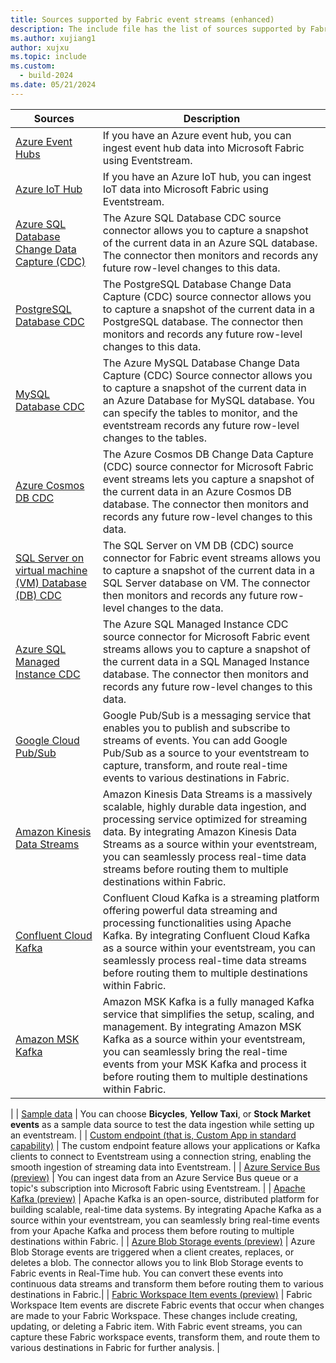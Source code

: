```yaml
---
title: Sources supported by Fabric event streams (enhanced)
description: The include file has the list of sources supported by Fabric event streams with enhanced capabilities.
ms.author: xujiang1
author: xujxu 
ms.topic: include
ms.custom:
  - build-2024
ms.date: 05/21/2024
---
```


| Sources          | Description |
| --------------- | ---------- |
| [Azure Event Hubs](../add-source-azure-event-hubs.md) | If you have an Azure event hub, you can ingest event hub data into Microsoft Fabric using Eventstream.  |
| [Azure IoT Hub](../add-source-azure-iot-hub.md) | If you have an Azure IoT hub, you can ingest IoT data into Microsoft Fabric using Eventstream.  |
| [Azure SQL Database Change Data Capture (CDC)](../add-source-azure-sql-database-change-data-capture.md) | The Azure SQL Database CDC source connector allows you to capture a snapshot of the current data in an Azure SQL database. The connector then monitors and records any future row-level changes to this data. |
| [PostgreSQL Database CDC](../add-source-postgresql-database-change-data-capture.md) | The PostgreSQL Database Change Data Capture (CDC) source connector allows you to capture a snapshot of the current data in a PostgreSQL database. The connector then monitors and records any future row-level changes to this data. |
| [MySQL Database CDC](../add-source-mysql-database-change-data-capture.md) | The Azure MySQL Database Change Data Capture (CDC) Source connector allows you to capture a snapshot of the current data in an Azure Database for MySQL database. You can specify the tables to monitor, and the eventstream records any future row-level changes to the tables. |
| [Azure Cosmos DB CDC](../add-source-azure-cosmos-db-change-data-capture.md) | The Azure Cosmos DB Change Data Capture (CDC) source connector for Microsoft Fabric event streams lets you capture a snapshot of the current data in an Azure Cosmos DB database. The connector then monitors and records any future row-level changes to this data. |
| [SQL Server on virtual machine (VM) Database (DB) CDC](../add-source-sql-server-change-data-capture.md) | The SQL Server on VM DB (CDC) source connector for Fabric event streams allows you to capture a snapshot of the current data in a SQL Server database on VM. The connector then monitors and records any future row-level changes to the data. |
| [Azure SQL Managed Instance CDC](../add-source-azure-sql-managed-instance-change-data-capture.md) | The Azure SQL Managed Instance CDC source connector for Microsoft Fabric event streams allows you to capture a snapshot of the current data in a SQL Managed Instance database. The connector then monitors and records any future row-level changes to this data.  |
| [Google Cloud Pub/Sub](../add-source-google-cloud-pub-sub.md) | Google Pub/Sub is a messaging service that enables you to publish and subscribe to streams of events. You can add Google Pub/Sub as a source to your eventstream to capture, transform, and route real-time events to various destinations in Fabric. | 
| [Amazon Kinesis Data Streams](../add-source-amazon-kinesis-data-streams.md) | Amazon Kinesis Data Streams is a massively scalable, highly durable data ingestion, and processing service optimized for streaming data. By integrating Amazon Kinesis Data Streams as a source within your eventstream, you can seamlessly process real-time data streams before routing them to multiple destinations within Fabric. |
| [Confluent Cloud Kafka](../add-source-confluent-kafka.md) | Confluent Cloud Kafka is a streaming platform offering powerful data streaming and processing functionalities using Apache Kafka. By integrating Confluent Cloud Kafka as a source within your eventstream, you can seamlessly process real-time data streams before routing them to multiple destinations within Fabric. |
| [Amazon MSK Kafka](../add-source-amazon-managed-streaming-for-apache-kafka.md) | Amazon MSK Kafka is a fully managed Kafka service that simplifies the setup, scaling, and management. By integrating Amazon MSK Kafka as a source within your eventstream, you can seamlessly bring the real-time events from your MSK Kafka and process it before routing them to multiple destinations within Fabric.  
 |
| [Sample data](../add-source-sample-data.md) | You can choose **Bicycles**, **Yellow Taxi**, or **Stock Market events** as a sample data source to test the data ingestion while setting up an eventstream. |
| [Custom endpoint (that is, Custom App in standard capability)](../add-source-custom-app.md) | The custom endpoint feature allows your applications or Kafka clients to connect to Eventstream using a connection string, enabling the smooth ingestion of streaming data into Eventstream. |
| [Azure Service Bus (preview)](../add-source-azure-service-bus.md) | You can ingest data from an Azure Service Bus queue or a topic's subscription into Microsoft Fabric using Eventstream.  |
| [Apache Kafka (preview)](../add-source-apache-kafka.md) | Apache Kafka is an open-source, distributed platform for building scalable, real-time data systems. By integrating Apache Kafka as a source within your eventstream, you can seamlessly bring real-time events from your Apache Kafka and process them before routing to multiple destinations within Fabric. |
| [Azure Blob Storage events (preview)](../add-source-azure-blob-storage.md) | Azure Blob Storage events are triggered when a client creates, replaces, or deletes a blob. The connector allows you to link Blob Storage events to Fabric events in Real-Time hub. You can convert these events into continuous data streams and transform them before routing them to various destinations in Fabric.|
| [Fabric Workspace Item events (preview)](../add-source-fabric-workspace.md) | Fabric Workspace Item events are discrete Fabric events that occur when changes are made to your Fabric Workspace. These changes include creating, updating, or deleting a Fabric item. With Fabric event streams, you can capture these Fabric workspace events, transform them, and route them to various destinations in Fabric for further analysis. |

